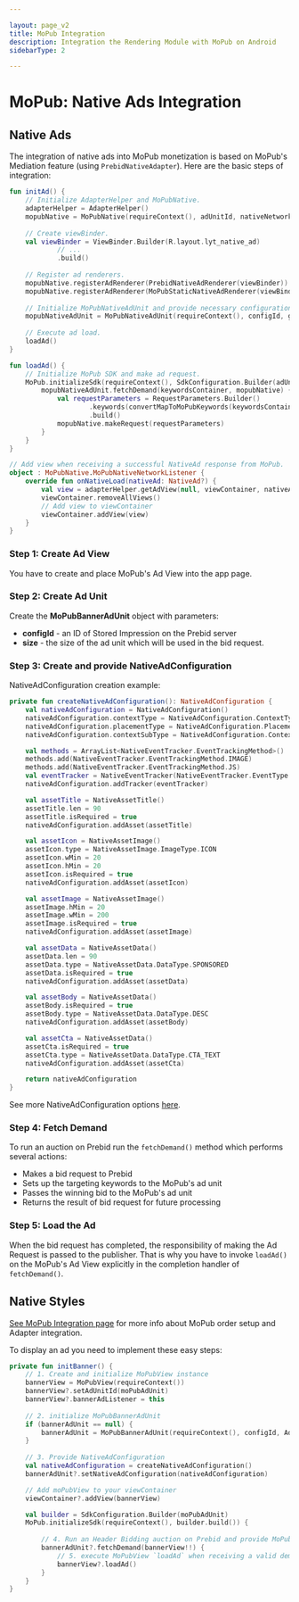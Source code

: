 ```yaml
---

layout: page_v2
title: MoPub Integration
description: Integration the Rendering Module with MoPub on Android
sidebarType: 2

---
```


# MoPub: Native Ads Integration

## Native Ads

The integration of native ads into MoPub monetization is based on MoPub's Mediation feature (using `PrebidNativeAdapter`).
Here are the basic steps of integration:

``` kotlin
fun initAd() {
    // Initialize AdapterHelper and MoPubNative.
    adapterHelper = AdapterHelper()
    mopubNative = MoPubNative(requireContext(), adUnitId, nativeNetworkListener)
    
    // Create viewBinder.
    val viewBinder = ViewBinder.Builder(R.layout.lyt_native_ad)
            // ...
            .build()
            
    // Register ad renderers.
    mopubNative.registerAdRenderer(PrebidNativeAdRenderer(viewBinder))
    mopubNative.registerAdRenderer(MoPubStaticNativeAdRenderer(viewBinder))
    
    // Initialize MoPubNativeAdUnit and provide necessary configuration.
    mopubNativeAdUnit = MoPubNativeAdUnit(requireContext(), configId, getNativeAdConfig())
    
    // Execute ad load.
    loadAd()
}

fun loadAd() {
    // Initialize MoPub SDK and make ad request. 
    MoPub.initializeSdk(requireContext(), SdkConfiguration.Builder(adUnitId).build()) {
        mopubNativeAdUnit.fetchDemand(keywordsContainer, mopubNative) {
            val requestParameters = RequestParameters.Builder()
                    .keywords(convertMapToMoPubKeywords(keywordsContainer))
                    .build()
            mopubNative.makeRequest(requestParameters)
        }
    }
}
```

``` kotlin
// Add view when receiving a successful NativeAd response from MoPub.
object : MoPubNative.MoPubNativeNetworkListener {
    override fun onNativeLoad(nativeAd: NativeAd?) {
        val view = adapterHelper.getAdView(null, viewContainer, nativeAd)
        viewContainer.removeAllViews()
        // Add view to viewContainer
        viewContainer.addView(view)
    }
}
```

### Step 1: Create Ad View

You have to create and place MoPub's Ad View into the app page.


### Step 2: Create Ad Unit

Create the **MoPubBannerAdUnit** object with parameters:

- **configId** - an ID of Stored Impression on the Prebid server
- **size** - the size of the ad unit which will be used in the bid request.


### Step 3: Create and provide NativeAdConfiguration

NativeAdConfiguration creation example:

``` kotlin
private fun createNativeAdConfiguration(): NativeAdConfiguration {
    val nativeAdConfiguration = NativeAdConfiguration()
    nativeAdConfiguration.contextType = NativeAdConfiguration.ContextType.SOCIAL_CENTRIC
    nativeAdConfiguration.placementType = NativeAdConfiguration.PlacementType.CONTENT_FEED
    nativeAdConfiguration.contextSubType = NativeAdConfiguration.ContextSubType.GENERAL_SOCIAL

    val methods = ArrayList<NativeEventTracker.EventTrackingMethod>()
    methods.add(NativeEventTracker.EventTrackingMethod.IMAGE)
    methods.add(NativeEventTracker.EventTrackingMethod.JS)
    val eventTracker = NativeEventTracker(NativeEventTracker.EventType.IMPRESSION, methods)
    nativeAdConfiguration.addTracker(eventTracker)

    val assetTitle = NativeAssetTitle()
    assetTitle.len = 90
    assetTitle.isRequired = true
    nativeAdConfiguration.addAsset(assetTitle)

    val assetIcon = NativeAssetImage()
    assetIcon.type = NativeAssetImage.ImageType.ICON
    assetIcon.wMin = 20
    assetIcon.hMin = 20
    assetIcon.isRequired = true
    nativeAdConfiguration.addAsset(assetIcon)

    val assetImage = NativeAssetImage()
    assetImage.hMin = 20
    assetImage.wMin = 200
    assetImage.isRequired = true
    nativeAdConfiguration.addAsset(assetImage)

    val assetData = NativeAssetData()
    assetData.len = 90
    assetData.type = NativeAssetData.DataType.SPONSORED
    assetData.isRequired = true
    nativeAdConfiguration.addAsset(assetData)

    val assetBody = NativeAssetData()
    assetBody.isRequired = true
    assetBody.type = NativeAssetData.DataType.DESC
    nativeAdConfiguration.addAsset(assetBody)

    val assetCta = NativeAssetData()
    assetCta.isRequired = true
    assetCta.type = NativeAssetData.DataType.CTA_TEXT
    nativeAdConfiguration.addAsset(assetCta)

    return nativeAdConfiguration
}
```
See more NativeAdConfiguration options [here](../../info-modules/native/in-app-bidding-native-ad-configuration.md).

### Step 4: Fetch Demand

To run an auction on Prebid run the `fetchDemand()` method which performs several actions:

- Makes a bid request to Prebid
- Sets up the targeting keywords to the MoPub's ad unit
- Passes the winning bid to the MoPub's ad unit
- Returns the result of bid request for future processing

### Step 5: Load the Ad

When the bid request has completed, the responsibility of making the Ad Request is passed to the publisher. That is why you have to invoke `loadAd()` on the MoPub's Ad View explicitly in the completion handler of `fetchDemand()`.
## Native Styles 

[See MoPub Integration page](../integration-mopub/android-in-app-bidding-mopub-info.md) for more info about MoPub order setup and Adapter integration.

To display an ad you need to implement these easy steps:

``` kotlin
private fun initBanner() {
    // 1. Create and initialize MoPubView instance
    bannerView = MoPubView(requireContext())
    bannerView?.setAdUnitId(moPubAdUnit)
    bannerView?.bannerAdListener = this
    
    // 2. initialize MoPubBannerAdUnit
    if (bannerAdUnit == null) {
        bannerAdUnit = MoPubBannerAdUnit(requireContext(), configId, AdSize(width, height))        
    }
    
    // 3. Provide NativeAdConfiguration
    val nativeAdConfiguration = createNativeAdConfiguration()
    bannerAdUnit?.setNativeAdConfiguration(nativeAdConfiguration)

    // Add moPubView to your viewContainer
    viewContainer?.addView(bannerView)

    val builder = SdkConfiguration.Builder(moPubAdUnit)
    MoPub.initializeSdk(requireContext(), builder.build()) {
        
        // 4. Run an Header Bidding auction on Prebid and provide MoPubView as parameter. It is important to execute this method after MoPub SDK initialization.
        bannerAdUnit?.fetchDemand(bannerView!!) {
            // 5. execute MoPubView `loadAd` when receiving a valid demand result
            bannerView?.loadAd()
        }
    }
}
```



